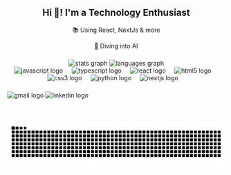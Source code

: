
<!--
**dovndev/dovndev** is a ✨ _special_ ✨ repository because its `README.md` (this file) appears on your GitHub profile.

Here are some ideas to get you started:

- 🔭 I’m currently working on ...
- 🌱 I’m currently learning ...
- 👯 I’m looking to collaborate on ...
- 🤔 I’m looking for help with ...
- 💬 Ask me about ...
- 📫 How to reach me: ...
- 😄 Pronouns: ...
- ⚡ Fun fact: ...
-->



<h2 align="center">Hi 👋! I'm a Technology Enthusiast
</h2>
<p align="center">
  📚 Using React, NextJs & more
</p>
<p align="center">
  🌱 Diving into AI
</p>
<!-- <h2 align="left">✉️ How to reach me: Email/LinkedIn</h2> -->
<!-- <h2 align="left" size="small">💬 Ask me about anything...  </h2>-->

<!-- <h2 align="left">⚡ Not-so-fun fact: Windows 10 sends data to Microsoft 5000+ times per day, even when idle</h2>
 -->


###

<div align="center">
   <img src="https://github-readme-stats.vercel.app/api?username=dovndev&hide_title=false&hide_rank=false&show_icons=true&include_all_commits=true&count_private=true&disable_animations=false&theme=dracula&locale=en&hide_border=false" height="150" alt="stats graph"  /> 
  <img
    src="https://github-readme-stats.vercel.app/api/top-langs?username=dovndev&locale=en&hide_title=false&layout=compact&card_width=320&langs_count=5&theme=dracula&hide_border=false"
    height="150"
    alt="languages graph"
  />
</div>


<div align="center">
  <img
    src="https://cdn.jsdelivr.net/gh/devicons/devicon/icons/javascript/javascript-original.svg"
    height="30"
    alt="javascript logo"
  />
  <img width="12" />
  <img
    src="https://cdn.jsdelivr.net/gh/devicons/devicon/icons/typescript/typescript-original.svg"
    height="30"
    alt="typescript logo"
  />
  <img width="12" />
  <img
    src="https://cdn.jsdelivr.net/gh/devicons/devicon/icons/react/react-original.svg"
    height="30"
    alt="react logo"
  />
  <img width="12" />
  <img
    src="https://cdn.jsdelivr.net/gh/devicons/devicon/icons/html5/html5-original.svg"
    height="30"
    alt="html5 logo"
  />
  <img width="12" />
  <img
    src="https://cdn.jsdelivr.net/gh/devicons/devicon/icons/css3/css3-original.svg"
    height="30"
    alt="css3 logo"
  />
  <img width="12" />
  <img
    src="https://cdn.jsdelivr.net/gh/devicons/devicon/icons/python/python-original.svg"
    height="30"
    alt="python logo"
  />
  <img width="12" />
  <img
  src="https://cdn.jsdelivr.net/gh/devicons/devicon/icons/nextjs/nextjs-original.svg"
  height="30"
  alt="nextjs logo"
/>
<img width="12" />
</div>


###

<div align="left">
  <img
    src="https://img.shields.io/static/v1?message=Gmail&logo=gmail&label=&color=D14836&logoColor=white&labelColor=&style=for-the-badge"
    height="35"
    alt="gmail logo"
  />
  <img
    src="https://img.shields.io/static/v1?message=LinkedIn&logo=linkedin&label=&color=0077B5&logoColor=white&labelColor=&style=for-the-badge"
    height="35"
    alt="linkedin logo"
  />
</div>

###

###

<br clear="both" />


<img
  src="https://raw.githubusercontent.com/dovndev/dovndev/output/snake.svg"
  alt="Snake animation"
/>


